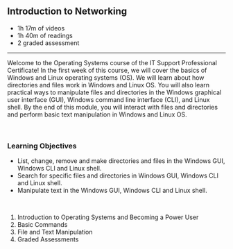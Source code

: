 ## Introduction to Networking

- 1h 17m of videos
- 1h 40m of readings
- 2 graded assessment

<hr>

Welcome to the Operating Systems course of the IT Support Professional Certificate! In the first week of this course, we will cover the basics of Windows and Linux operating systems (OS). We will learn about how directories and files work in Windows and Linux OS. You will also learn practical ways to manipulate files and directories in the Windows graphical user interface (GUI), Windows command line interface (CLI), and Linux shell. By the end of this module, you will interact with files and directories and perform basic text manipulation in Windows and Linux OS.

<br>

### Learning Objectives

- List, change, remove and make directories and files in the Windows GUI, Windows CLI and Linux shell.
- Search for specific files and directories in Windows GUI, Windows CLI and Linux shell.
- Manipulate text in the Windows GUI, Windows CLI and Linux shell.

<br>

1. Introduction to Operating Systems and Becoming a Power User
2. Basic Commands
3. File and Text Manipulation
4. Graded Assessments
